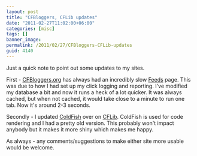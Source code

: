 ```yaml
---
layout: post
title: "CFBloggers, CFLib updates"
date: "2011-02-27T11:02:00+06:00"
categories: [misc]
tags: []
banner_image: 
permalink: /2011/02/27/CFBloggers-CFLib-updates
guid: 4140
---
```


Just a quick note to point out some updates to my sites.

First - <a href="http://www.cfbloggers.org">CFBloggers.org</a> has always had an incredibly slow <a href="http://www.coldfusionbloggers.org/feeds.cfm">Feeds</a> page. This was due to how I had set up my click logging and reporting. I've modified my database a bit and now it runs a heck of a lot quicker. It was always cached, but when not cached, it would take close to a minute to run one tab. Now it's around 2-3 seconds. 

Secondly - I updated <a href="http://coldfish.riaforge.org">ColdFish</a> over on <a href="http://www.cflib.org">CFLib</a>. ColdFish is used for code rendering and I had a pretty old version. This probably won't impact anybody but it makes it more shiny which makes me happy. 

As always - any comments/suggestions to make either site more usable would be welcome.